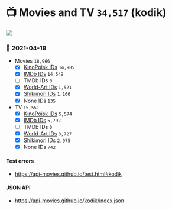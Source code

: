 # :tv: Movies and TV `34,517` (kodik)

<a href="https://API-Movies.github.io"><img src="https://API-Movies.github.io/banner.png?cache"></a>

### :date: 2021-04-19
- Movies `18,966`
  - [x] <a href="https://API-Movies.github.io/kodik/movie_kinopoisk_ids.json">KinoPoisk IDs</a> `14,985`
  - [x] <a href="https://API-Movies.github.io/kodik/movie_imdb_ids.json">IMDb IDs</a> `14,549`
  - [ ] TMDb IDs `0`
  - [x] <a href="https://API-Movies.github.io/kodik/movie_world_art_ids.json">World-Art IDs</a> `1,521`
  - [x] <a href="https://API-Movies.github.io/kodik/movie_shikimori_ids.json">Shikimori IDs</a> `1,166`
  - [x] None IDs `135`
- TV `15,551`
  - [x] <a href="https://API-Movies.github.io/kodik/tv_kinopoisk_ids.json">KinoPoisk IDs</a> `5,574`
  - [x] <a href="https://API-Movies.github.io/kodik/tv_imdb_ids.json">IMDb IDs</a> `5,792`
  - [ ] TMDb IDs `0`
  - [x] <a href="https://API-Movies.github.io/kodik/tv_world_art_ids.json">World-Art IDs</a> `3,727`
  - [x] <a href="https://API-Movies.github.io/kodik/tv_shikimori_ids.json">Shikimori IDs</a> `2,975`
  - [x] None IDs `742`
#### Test errors
- <a href='https://api-movies.github.io/test.html#kodik'>https://api-movies.github.io/test.html#kodik</a>
#### JSON API
- <a href='https://api-movies.github.io/kodik/index.json'>https://api-movies.github.io/kodik/index.json</a>
